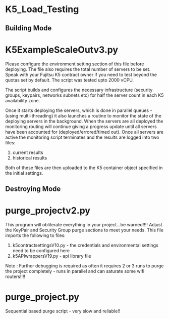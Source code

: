 # K5_Load_Testing

## Building Mode
# K5ExampleScaleOutv3.py
Please configure the environment setting section of this file before deploying.
The file also requires the total number of servers to be set.
Speak with your Fujitsu K5 contract owner if you need to test beyond the quotas set by default. The script was tested upto 2000 vCPU.

The script builds and configures the necessary infrastructure (security groups, keypairs, networks subnets etc) for half the server count in each K5 availability zone.

Once it starts deploying the servers, which is done in parallel queues - (using multi-threading) it also launches a routine to monitor the state of the deploying servers in the background.
When the servers are all deployed the monitoring routing will continue giving a progress update until all servers have been accounted for (deployed/errored/timed out).
Once all servers are active the monitoring script terminates and the results are logged into two files:
1. current results
2. historical results

Both of these files are then uploaded to the K5 container object specified in the initial settings.

## Destroying Mode
# purge_projectv2.py
This program will obliterate everything in your project...be warned!!!!
Adjust the KeyPair and Security Group purge sections to meet your needs.
This file imports the following to files:
1. k5contractsettingsV10.py - the credentials and environmental settings need to be configured here
2. k5APIwrappersV19.py - api library file 

Note : Further debugging is required as often it requires 2 or 3 runs to purge the project completely - runs in parallel and can saturate some wifi routers!!!!

# purge_project.py
Sequential based purge script - very slow and reliable!!

